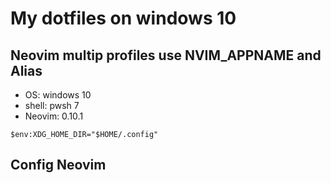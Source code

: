 # My dotfiles on windows 10

## Neovim multip profiles use NVIM_APPNAME and Alias

- OS: windows 10
- shell: pwsh 7
- Neovim: 0.10.1

```pwsh
$env:XDG_HOME_DIR="$HOME/.config"
```

## Config Neovim

